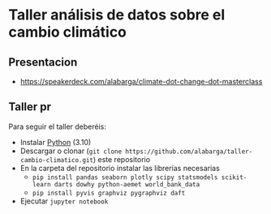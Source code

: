 # Taller análisis de datos sobre el cambio climático

## Presentacion
- https://speakerdeck.com/alabarga/climate-dot-change-dot-masterclass

## Taller pr

Para seguir el taller deberéis:

- Instalar [Python](https://www.python.org/) (3.10)
- Descargar o clonar (`git clone https://github.com/alabarga/taller-cambio-climatico.git`) este repositorio
- En la carpeta del repositorio instalar las librerías necesarias 
  - `pip install pandas seaborn plotly scipy statsmodels scikit-learn darts dowhy python-aemet world_bank_data`
  - `pip install pyvis graphviz pygraphviz daft`
- Ejecutar `jupyter notebook`
